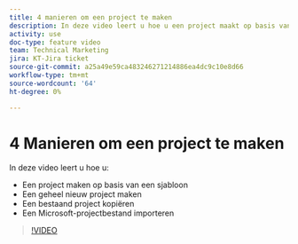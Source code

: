 ```yaml
---
title: 4 manieren om een project te maken
description: In deze video leert u hoe u een project maakt op basis van een sjabloon, een geheel nieuw project maakt, een bestaand project kopieert, een Microsoft-projectbestand importeert
activity: use
doc-type: feature video
team: Technical Marketing
jira: KT-Jira ticket
source-git-commit: a25a49e59ca483246271214886ea4dc9c10e8d66
workflow-type: tm+mt
source-wordcount: '64'
ht-degree: 0%

---
```


# 4 Manieren om een project te maken

In deze video leert u hoe u:

* Een project maken op basis van een sjabloon
* Een geheel nieuw project maken
* Een bestaand project kopiëren
* Een Microsoft-projectbestand importeren

>[!VIDEO](https://video.tv.adobe.com/v/335084/?quality=12&learn=on)